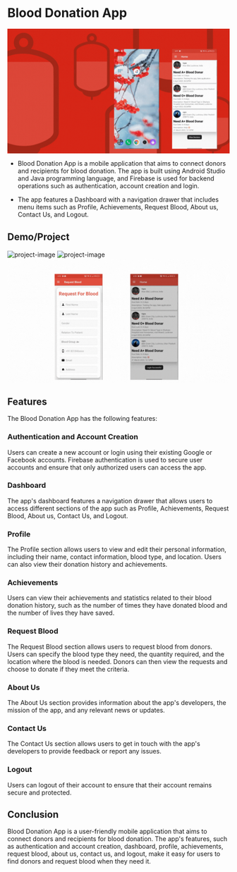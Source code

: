 # Blood Donation App
<img align="center" src="https://github.com/AndroidLord/BloodLink/blob/master/image/intro.gif" alt="project-image">

- Blood Donation App is a mobile application that aims to connect donors and recipients for blood donation. The app is built using Android Studio and Java programming language, and Firebase is used for backend operations such as authentication, account creation and login. 

- The app features a Dashboard with a navigation drawer that includes menu items such as Profile, Achievements, Request Blood, About us, Contact Us, and Logout.

## Demo/Project

<img align="center" src="https://github.com/AndroidLord/BloodLink/blob/master/image/creating%2C%20login%2C%20logout.gif" alt="project-image">
<img align="center" src="https://github.com/AndroidLord/BloodLink/blob/master/image/second%20gif.gif" alt="project-image">
<img align="center" src="https://github.com/AndroidLord/BloodLink/blob/master/image/Request%20blood%2C%20Request%20Detail%20Third%20gif.gif" alt="project-image">

## Features
The Blood Donation App has the following features:

### Authentication and Account Creation
Users can create a new account or login using their existing Google or Facebook accounts. Firebase authentication is used to secure user accounts and ensure that only authorized users can access the app.

### Dashboard
The app's dashboard features a navigation drawer that allows users to access different sections of the app such as Profile, Achievements, Request Blood, About us, Contact Us, and Logout.

### Profile
The Profile section allows users to view and edit their personal information, including their name, contact information, blood type, and location. Users can also view their donation history and achievements.

### Achievements
Users can view their achievements and statistics related to their blood donation history, such as the number of times they have donated blood and the number of lives they have saved.

### Request Blood
The Request Blood section allows users to request blood from donors. Users can specify the blood type they need, the quantity required, and the location where the blood is needed. Donors can then view the requests and choose to donate if they meet the criteria.

### About Us
The About Us section provides information about the app's developers, the mission of the app, and any relevant news or updates.

### Contact Us
The Contact Us section allows users to get in touch with the app's developers to provide feedback or report any issues.

### Logout
Users can logout of their account to ensure that their account remains secure and protected.

## Conclusion
Blood Donation App is a user-friendly mobile application that aims to connect donors and recipients for blood donation. The app's features, such as authentication and account creation, dashboard, profile, achievements, request blood, about us, contact us, and logout, make it easy for users to find donors and request blood when they need it.
